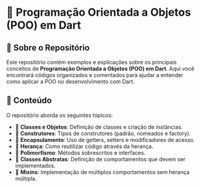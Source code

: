 # 📌 Programação Orientada a Objetos (POO) em Dart

## 📖 Sobre o Repositório

Este repositório contém exemplos e explicações sobre os principais conceitos de **Programação Orientada a Objetos (POO) em Dart**. Aqui você encontrará códigos organizados e comentados para ajudar a entender como aplicar a POO no desenvolvimento com Dart.

## 📌 Conteúdo

O repositório aborda os seguintes tópicos:

- 🔹 **Classes e Objetos**: Definição de classes e criação de instâncias.
- 🔹 **Construtores**: Tipos de construtores (padrão, nomeados e factory).
- 🔹 **Encapsulamento**: Uso de getters, setters e modificadores de acesso.
- 🔹 **Herança**: Como reutilizar código através da herança.
- 🔹 **Polimorfismo**: Métodos sobrescritos e interfaces.
- 🔹 **Classes Abstratas**: Definição de comportamentos que devem ser implementados.
- 🔹 **Mixins**: Implementação de múltiplos comportamentos sem herança múltipla.


